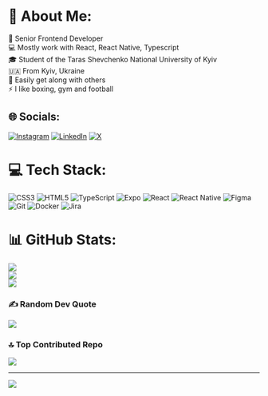 # 💫 About Me:
🔭 Senior Frontend Developer<br>💻 Mostly work with React, React Native, Typescript<br>🎓 Student of the Taras Shevchenko National University of Kyiv<br>🇺🇦 From Kyiv, Ukraine<br>💬 Easily get along with others<br>⚡ I like boxing, gym and football


## 🌐 Socials:
[![Instagram](https://img.shields.io/badge/Instagram-%23E4405F.svg?logo=Instagram&logoColor=white)](https://instagram.com/oleh_kovalets)
[![LinkedIn](https://img.shields.io/badge/LinkedIn-%230077B5.svg?logo=linkedin&logoColor=white)](https://linkedin.com/in/oleh-kovalets)
[![X](https://img.shields.io/badge/X-black.svg?logo=X&logoColor=white)](https://x.com/dd_oleggman) 

# 💻 Tech Stack:
![CSS3](https://img.shields.io/badge/css3-%231572B6.svg?style=flat&logo=css3&logoColor=white) ![HTML5](https://img.shields.io/badge/html5-%23E34F26.svg?style=flat&logo=html5&logoColor=white) ![TypeScript](https://img.shields.io/badge/typescript-%23007ACC.svg?style=flat&logo=typescript&logoColor=white) ![Expo](https://img.shields.io/badge/expo-1C1E24?style=flat&logo=expo&logoColor=#D04A37) ![React](https://img.shields.io/badge/react-%2320232a.svg?style=flat&logo=react&logoColor=%2361DAFB) ![React Native](https://img.shields.io/badge/react_native-%2320232a.svg?style=flat&logo=react&logoColor=%2361DAFB) ![Figma](https://img.shields.io/badge/figma-%23F24E1E.svg?style=flat&logo=figma&logoColor=white) ![Git](https://img.shields.io/badge/git-%23F05033.svg?style=flat&logo=git&logoColor=white) ![Docker](https://img.shields.io/badge/docker-%230db7ed.svg?style=flat&logo=docker&logoColor=white) ![Jira](https://img.shields.io/badge/jira-%230A0FFF.svg?style=flat&logo=jira&logoColor=white)
# 📊 GitHub Stats:
![](https://github-readme-stats.vercel.app/api?username=Oleggman&theme=react&hide_border=false&include_all_commits=true&count_private=false)<br/>
![](https://github-readme-streak-stats.herokuapp.com/?user=Oleggman&theme=react&hide_border=false)<br/>
![](https://github-readme-stats.vercel.app/api/top-langs/?username=Oleggman&theme=react&hide_border=false&include_all_commits=true&count_private=false&layout=compact)

### ✍️ Random Dev Quote
![](https://quotes-github-readme.vercel.app/api?type=horizontal&theme=tokyonight)

### 🔝 Top Contributed Repo
![](https://github-contributor-stats.vercel.app/api?username=Oleggman&limit=5&theme=react&combine_all_yearly_contributions=true)

---
[![](https://visitcount.itsvg.in/api?id=Oleggman&icon=0&color=6)](https://visitcount.itsvg.in)

<!-- Proudly created with GPRM ( https://gprm.itsvg.in ) -->
